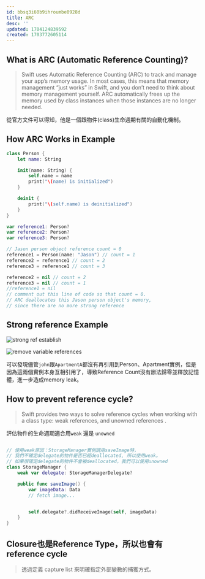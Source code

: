 ```yaml
---
id: bbsq3i60b9ihroumbe0928d
title: ARC
desc: ''
updated: 1704124839592
created: 1703772605114
---
```


## What is ARC (Automatic Reference Counting)?

> Swift uses Automatic Reference Counting (ARC) to track and manage your app’s memory usage. In most cases, this means that memory management “just works” in Swift, and you don’t need to think about memory management yourself. ARC automatically frees up the memory used by class instances when those instances are no longer needed.

從官方文件可以得知，他是一個跟物件(class)生命週期有關的自動化機制。

## How ARC Works in Example

```swift
class Person {
    let name: String

    init(name: String) {
        self.name = name
        print("\(name) is initialized")
    }

    deinit {
        print("\(self.name) is deinitialized")
    }
}

var reference1: Person?
var reference2: Person?
var reference3: Person?

// Jason person object reference count = 0
reference1 = Person(name: "Jason") // count = 1
reference2 = reference1 // count = 2
reference3 = reference1 // count = 3

reference2 = nil // count = 2
reference3 = nil // count = 1
//reference1 = nil
// comment out this line of code so that count = 0.
// ARC deallocates this Jason person object's memory,
// since there are no more strong reference
```

## Strong reference Example

![strong ref establish](/assets/images/programming.language.swift.ARC_strong-ref_1.png)

![remove variable references](/assets/images/programming.language.swift.ARC_strong-ref_2.png)

可以發現儘管`john`跟`ApartmentA`都沒有再引用到Person、Apartment實例，但是因為這兩個實例本身互相引用了，導致Reference Count沒有辦法歸零並釋放記憶體，進一步造成memory leak。

## How to prevent reference cycle?

> Swift provides two ways to solve reference cycles when working with a class type: weak references, and unowned references .

評估物件的生命週期適合用`weak` 還是 `unowned`

```swift

// 使用weak原因：StorageManager實例調用saveImage時，
// 我們不確定delegate的物件是否已經deallocated, 所以使用weak。
// 如果很確定delegate的物件不會被deallocated，我們可以使用unowned
class StorageManager {
    weak var delegate: StorageManagerDelegate?

    public func saveImage() {
        var imageData: Data
        // fetch image...


        self.delegate?.didReceiveImage(self, imageData)
    }
}

```

## Closure也是Reference Type，所以也會有 reference cycle

> 透過定義 capture list 來明確指定外部變數的捕獲方式。